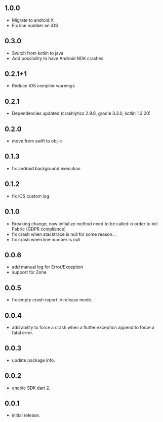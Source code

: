 ## 1.0.0

* Migrate to android X
* Fix line number on iOS

## 0.3.0

* Switch from kotlin to java
* Add possibility to have Android NDK crashes

## 0.2.1+1

* Reduce iOS compiler warnings

## 0.2.1

* Dependencies updated (crashlytics 2.9.8, gradle 3.3.0, kotlin 1.3.20)

## 0.2.0
* move from swift to obj-c

## 0.1.3
* fix android background execution

## 0.1.2
* fix iOS custom log

## 0.1.0
* Breaking change, now initialize method need to be called in order to init Fabric (GDPR compliance)
* fix crash when stacktrace is null for some reason...
* fix crash when line number is null

## 0.0.6

* add manual log for Error/Exception
* support for Zone 

## 0.0.5

* fix empty crash report in release mode.

## 0.0.4

* add ability to force a crash when a flutter exception append to force a fatal error.

## 0.0.3

* update package info.

## 0.0.2

* enable SDK dart 2.

## 0.0.1

* initial release.
